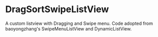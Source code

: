 # DragSortSwipeListView
A custom listview with Dragging and Swipe menu. Code adopted from baoyongzhang's SwipeMenuListView and DynamicListView.
